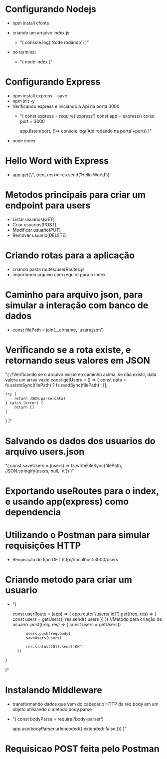 # Configurando Nodejs
- npm install cfonts
- criando um arquivo index.js
    - "(
        console.log('Node rodando')
    )"

- no terminal
    - "(
        node index
    )"

# Configurando Express
- npm install express --save
- npm init -y
- Verificando express e iniciando a Api na porta 3000
    - "(
        const express = require('express')
        const app = express()
        const port = 3000

        app.listen(port, ()=> console.log('Api rodando na porta'+port))
    )"
- node index    

# Hello Word with Express
- app.get('/', (req, res)=> res.send('Hello World'))

# Metodos principais para criar um endpoint para users
- Listar usuarios(GET)
- Criar usuarios(POST)
- Modificar usuario(PUT)
- Remover usuario(DELETE)

# Criando rotas para a aplicação
- criando pasta routes/userRoutes.js
- importando arquivo com require para o index

# Caminho para arquivo json, para simular a interação com banco de dados
- const filePath = join(__dirname, 'users.json')

# Verificando se a rota existe, e retornando seus valores em JSON
"(
    //Verificando se o arquivo existe no caminho acima, se não existir, data valera um array vazio
const getUsers = () => {
    const data = fs.existsSync(filePath) ? fs.readSync(filePath) : [];

    try {
        return JSON.parse(data)
    } catch (error) {
        return []
    }
}
)"

# Salvando os dados dos usuarios do arquivo users.json
"(
    const saveUsers = (users) => fs.writeFileSync(filePath, JSON.stringify(users, null, '\t'))
    )"

# Exportando useRoutes para o index, e usando app(express) como dependencia

# Utilizando o Postman para simular requisições HTTP
- Requisição do tipo GET  http://localhost:3000/users

# Criando metodo para criar um usuario
- "(

    const userRoute = (app) => {
    app.route('/users/:id?').get((req, res) => {
        const users = getUsers()
        res.send({ users })
    })
        //Metodo para criação de usuario
        .post((req, res) => {
            const users = getUsers()

            users.push(req.body)
            saveUsers(users)

            res.status(201).send('OK')
        })
}

)"


# Instalando Middleware
- transformando dados que vem do cabecario HTTP da req.body em um objeto utilizando o metodo body.parse
- "(
    const bodyParse = require('body-parser')

    app.use(bodyParser.urlencoded({ extended: false }))
)"

# Requisicao POST feita pelo Postman
